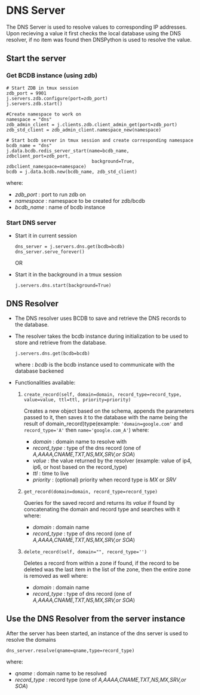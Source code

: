 # DNS Server

The DNS Server is used to resolve values to corresponding IP addresses. Upon recieving a value it first checks the local database using the DNS resolver, if no item was found then DNSPython is used to resolve the value.

## Start the server
### Get BCDB instance (using zdb)
```
# Start ZDB in tmux session
zdb_port = 9901
j.servers.zdb.configure(port=zdb_port)
j.servers.zdb.start()

#Create namespace to work on
namespace = "dns"
zdb_admin_client = j.clients.zdb.client_admin_get(port=zdb_port)
zdb_std_client = zdb_admin_client.namespace_new(namespace)

# Start bcdb server in tmux session and create corresponding namespace
bcdb_name = "dns"
j.data.bcdb.redis_server_start(name=bcdb_name, zdbclient_port=zdb_port,
                                background=True, zdbclient_namespace=namespace)
bcdb = j.data.bcdb.new(bcdb_name, zdb_std_client)
```
where:
- *zdb_port* : port to run zdb on 
- *namespace* : namespace to be created for zdb/bcdb
- *bcdb_name* : name of bcdb instance

### Start DNS server
- Start it in current session
    ```
    dns_server = j.servers.dns.get(bcdb=bcdb)
    dns_server.serve_forever() 
    ```
    OR

- Start it in the background in a tmux session
    ```
    j.servers.dns.start(background=True)
    ```

## DNS Resolver
- The DNS resolver uses BCDB to save and retrieve the DNS records to the database.
- The resolver takes the bcdb instance during initialization to be used to store and retrieve from the database.
    ```
    j.servers.dns.get(bcdb=bcdb)
    ```
    where : *bcdb* is the bcdb instance used to communicate with the database backened
- Functionalities available:
        
    1. `create_record(self, domain=domain, record_type=record_type, value=value, ttl=ttl, priority=priority)`
        
        Creates a new object based on the schema, appends the parameters passed to it, then saves it to the database with the name being the result of domain_record)type(example:  `'domain=google.com'` and `record_type='A'` then `name='google.com_A'`)
        where:
        -  *domain* : domain name to resolve with
        - *record_type* : type of the dns record (one of *A,AAAA,CNAME,TXT,NS,MX,SRV,or SOA*)
        - *value* : the value returned by the resolver (example: value of ip4, ip6, or host based on the record_type)
        - *ttl* : time to live
        - *priority* : (optional) priority when record type is *MX* or *SRV*
    
    2. `get_record(domain=domain, record_type=record_type)` 

        Queries for the saved record and returns its *value* if found by concatenating the domain and record type and searches with it
        where:
        - *domain* : domain name 
        - *record_type* : type of dns record  (one of *A,AAAA,CNAME,TXT,NS,MX,SRV,or SOA*)
    
    3. `delete_record(self, domain="", record_type='')`
        
        Deletes a record from within a zone if found, if the record to be deleted was the last item in the list of the zone, then the entire zone is removed as well
        where:
        - *domain* : domain name 
        - *record_type* : type of dns record  (one of *A,AAAA,CNAME,TXT,NS,MX,SRV,or SOA*)

## Use the DNS Resolver from the server instance
After the server has been started, an instance of the dns server is used to resolve the domains

```
dns_server.resolve(qname=qname,type=record_type)
```
where:
- *qname* : domain name to be resolved
- *record_type* : record type (one of *A,AAAA,CNAME,TXT,NS,MX,SRV,or SOA*)
